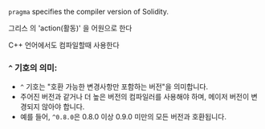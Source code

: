 `pragma` specifies the compiler version of Solidity.

그리스 의  'action(활동)' 을 어원으로 한다

C++ 언어에서도 컴파일할때 사용한다

### `^` 기호의 의미:

- `^` 기호는 "호환 가능한 변경사항만 포함하는 버전"을 의미합니다.
- 주어진 버전과 같거나 더 높은 버전의 컴파일러를 사용해야 하며, 메이저 버전이 변경되지 않아야 합니다.
- 예를 들어, `^0.8.0`은 0.8.0 이상 0.9.0 미만의 모든 버전과 호환됩니다.